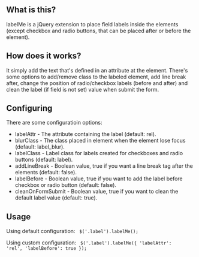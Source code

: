 ## What is this?

labelMe is a jQuery extension to place field labels inside the elements (except checkbox and radio buttons, that can be placed after or before the element).


## How does it works?

It simply add the text that's defined in an attribute at the element. There's some options to add/remove class to the labeled element, add line break after, change the position of radio/checkbox labels (before and after) and clean the label (if field is not set) value when submit the form.


## Configuring

There are some configuratioin options:

* labelAttr - The attribute containing the label (default: rel).
* blurClass - The class placed in element when the element lose focus (default: label_blur).
* labelClass - Label class for labels created for checkboxes and radio buttons (default: label).
* addLineBreak - Boolean value, true if you want a line break tag after the elements (default: false).
* labelBefore - Boolean value, true if you want to add the label before checkbox or radio button (default: false).
* cleanOnFormSubmit - Boolean value, true if you want to clean the default label value (default: true).


## Usage

Using default configuration:
<code>
$('.label').labelMe();
</code>

Using custom configuration:
<code>
$('.label').labelMe({ 'labelAttr': 'rel', 'labelBefore': true });
</code>